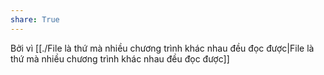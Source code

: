 ```yaml
---  
share: True  
---  
```

Bởi vì [[./File là thứ mà nhiều chương trình khác nhau đều đọc được|File là thứ mà nhiều chương trình khác nhau đều đọc được]]  
